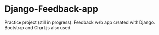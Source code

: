 # Django-Feedback-app

Practice project (still in progress): Feedback web app created with Django. Bootstrap and Chart.js also used.
